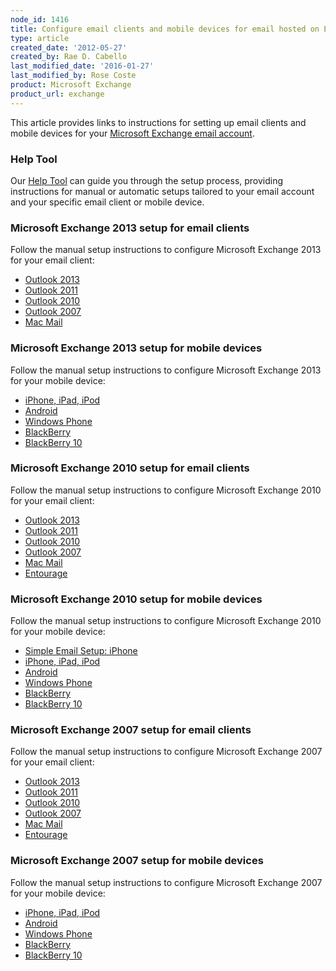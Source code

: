 ```yaml
---
node_id: 1416
title: Configure email clients and mobile devices for email hosted on Exchange
type: article
created_date: '2012-05-27'
created_by: Rae D. Cabello
last_modified_date: '2016-01-27'
last_modified_by: Rose Coste
product: Microsoft Exchange
product_url: exchange
---
```


This article provides links to instructions for setting up email clients
and mobile devices for your [Microsoft Exchange email
account](http://www.rackspace.com/email-hosting/hosted-exchange/).

### Help Tool

Our [Help Tool](/how-to/help-tool-for-hosted-email-and-skype-for-business) can guide you through the setup process, providing
instructions for manual or automatic setups tailored to your email
account and your specific email client or mobile device.

### Microsoft Exchange 2013 setup for email clients

Follow the manual setup instructions
to configure Microsoft Exchange 2013
for your email client:

-   [Outlook
    2013](/how-to/manually-configure-outlook-2013-for-email-hosted-on-exchange-2013)
-   [Outlook
    2011](/how-to/manually-configure-outlook-2011-for-email-hosted-on-exchange-2013)
-   [Outlook
    2010](/how-to/manually-configure-outlook-2010-for-email-hosted-on-exchange-2013)
-   [Outlook
    2007](/how-to/manually-configure-outlook-2007-for-email-hosted-on-exchange-2013)
-   [Mac
    Mail](/how-to/manually-configure-mac-mail-for-email-hosted-on-exchange-2013)

### Microsoft Exchange 2013 setup for mobile devices

Follow the manual setup instructions
to configure Microsoft Exchange 2013
for your mobile device:

-   [iPhone, iPad,
    iPod](/how-to/manually-configure-ios-devices-for-email-hosted-on-exchange-2013)
-   [Android](/how-to/manually-configure-android-devices-for-email-hosted-on-exchange-2013)
-   [Windows
    Phone](/how-to/manually-configure-windows-phone-devices-for-email-hosted-on-exchange-2013)
-   [BlackBerry](/how-to/manually-configure-blackberry-enterprise-service-bes-for-email-hosted-on-exchange)
-   [BlackBerry
    10](/how-to/manually-configure-blackberry-10-devices-for-email-hosted-on-exchange-2013)

### Microsoft Exchange 2010 setup for email clients

Follow the manual setup instructions
to configure Microsoft Exchange 2010
for your email client:

-   [Outlook
    2013](/how-to/manually-configure-blackberry-10-devices-for-email-hosted-on-exchange-2013)
-   [Outlook
    2011](/how-to/manually-configure-outlook-2011-for-email-hosted-on-exchange-2010)
-   [Outlook
    2010](/how-to/manually-configure-outlook-2010-for-email-hosted-on-exchange-2010)
-   [Outlook
    2007](/how-to/manually-configure-outlook-2007-for-email-hosted-on-exchange-2010)
-   [Mac
    Mail](/how-to/manually-configure-mac-mail-for-email-hosted-on-exchange-2010)
-   [Entourage](/how-to/manually-configure-entourage-for-email-hosted-on-exchange-2010)

### Microsoft Exchange 2010 setup for mobile devices

Follow the manual setup instructions
to configure Microsoft Exchange 2010
for your mobile device:

-   [Simple Email Setup:
    iPhone](/how-to/use-simple-email-setup-to-configure-ios-devices-for-email-hosted-on-exchange-2010)
-   [iPhone, iPad,
    iPod](/how-to/manually-configure-ios-devices-for-email-hosted-on-exchange-2010)
-   [Android](/how-to/manually-configure-android-devices-for-email-hosted-on-exchange-2010)
-   [Windows
    Phone](/how-to/manually-configure-windows-phone-devices-for-email-hosted-on-exchange-2010)
-   [BlackBerry](/how-to/manually-configure-blackberry-enterprise-service-bes-for-email-hosted-on-exchange)
-   [BlackBerry
    10](/how-to/manually-configure-blackberry-10-devices-for-email-hosted-on-exchange-2010)

### Microsoft Exchange 2007 setup for email clients

Follow the manual setup instructions
to configure Microsoft Exchange 2007
for your email client:

-   [Outlook
    2013](/how-to/manually-configure-outlook-2013-for-email-hosted-on-exchange-2007)
-   [Outlook
    2011](/how-to/manually-configure-outlook-2011-for-email-hosted-on-exchange-2007)
-   [Outlook
    2010](/how-to/manually-configure-outlook-2010-for-email-hosted-on-exchange-2007)
-   [Outlook
    2007](/how-to/manually-configure-outlook-2007-for-email-hosted-on-exchange-2007)
-   [Mac
    Mail](/how-to/manually-configure-mac-mail-for-email-hosted-on-exchange-2007)
-   [Entourage](/how-to/manually-configure-entourage-ews-for-email-hosted-on-exchange-2007)

### Microsoft Exchange 2007 setup for mobile devices

Follow the manual setup instructions
to configure Microsoft Exchange 2007
for your mobile device:

-   [iPhone, iPad,
    iPod](/how-to/manually-configure-ios-devices-for-email-hosted-on-exchange-2007)
-   [Android](/how-to/manually-configure-android-devices-for-email-hosted-on-exchange-2007)
-   [Windows
    Phone](/how-to/manually-configure-windows-phone-devices-for-email-hosted-on-exchange-2007)
-   [BlackBerry](/how-to/manually-configure-blackberry-enterprise-service-bes-for-email-hosted-on-exchange)
-   [BlackBerry
    10](/how-to/manually-configure-blackberry-10-devices-for-email-hosted-on-exchange-2007)
